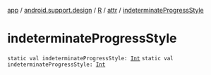 [app](../../../index.md) / [android.support.design](../../index.md) / [R](../index.md) / [attr](index.md) / [indeterminateProgressStyle](.)

# indeterminateProgressStyle

`static val indeterminateProgressStyle: `[`Int`](https://kotlinlang.org/api/latest/jvm/stdlib/kotlin/-int/index.html)
`static val indeterminateProgressStyle: `[`Int`](https://kotlinlang.org/api/latest/jvm/stdlib/kotlin/-int/index.html)